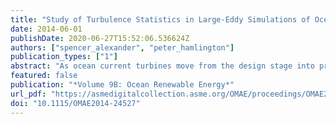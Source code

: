 ```yaml
---
title: "Study of Turbulence Statistics in Large-Eddy Simulations of Ocean Current Turbine Environments"
date: 2014-06-01
publishDate: 2020-06-27T15:52:06.536624Z
authors: ["spencer_alexander", "peter_hamlington"]
publication_types: ["1"]
abstract: "As ocean current turbines move from the design stage into production and installation, a better understanding of oceanic turbulent ﬂows and localized loading is required by researchers and members of industry. Consideration of realistic ocean turbulence environments, in particular, is essential for obtaining accurate and reliable predictions of ocean turbine lifetime and performance. In this study, large eddy simulations (LES) are used to model the turbulent boundary layer in which an ocean current turbine operates. The LES model captures current driving due to winds, waves, and tides, thereby providing a high degree of physical realism. Inﬂow and boundary conditions are designed to represent conditions during an observational campaign at Admiralty Head in Puget Sound, and comparisons are made between the LES results and available observational measurements. Further statistical measures of the LES ﬂow ﬁelds are outlined, including vertical proﬁles of Reynolds stresses, turbine loading, and two point correlations. The ability of the synthetic turbulence generator TurbSim to reproduce realistic ocean turbulence is qualitatively assessed through comparisons with LES results. Finally, preliminary simulation results are presented for an ocean current turbine represented by an actuator disk."
featured: false
publication: "*Volume 9B: Ocean Renewable Energy*"
url_pdf: "https://asmedigitalcollection.asme.org/OMAE/proceedings/OMAE2014/45547/San%20Francisco,%20California,%20USA/279004"
doi: "10.1115/OMAE2014-24527"
---
```



